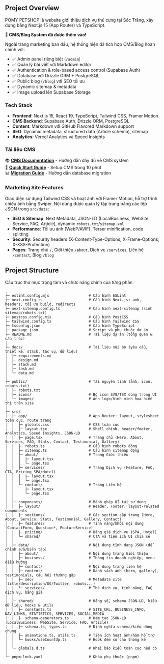 ## Project Overview

POMY PETSHOP là website giới thiệu dịch vụ thú cưng tại Sóc Trăng, xây dựng bằng Next.js 15 (App Router) và TypeScript.

**🎉 CMS/Blog System đã được thêm vào!**

Ngoài trang marketing ban đầu, hệ thống hiện đã tích hợp CMS/Blog hoàn chỉnh với:

- ✅ Admin panel riêng biệt (`/admin`)
- ✅ Quản lý bài viết với Markdown editor
- ✅ Authentication & role-based access control (Supabase Auth)
- ✅ Database với Drizzle ORM + PostgreSQL
- ✅ Public blog (`/blog`) với SEO tối ưu
- ✅ Dynamic sitemap & metadata
- ✅ Image upload lên Supabase Storage

### Tech Stack

- **Frontend**: Next.js 15, React 19, TypeScript, Tailwind CSS, Framer Motion
- **CMS Backend**: Supabase Auth, Drizzle ORM, PostgreSQL
- **Content**: Markdown với GitHub Flavored Markdown support
- **SEO**: Dynamic metadata, structured data (Article schema), sitemap
- **Analytics**: Vercel Analytics và Speed Insights

### Tài liệu CMS

📚 **[CMS Documentation](./docs/CMS_README.md)** - Hướng dẫn đầy đủ về CMS system  
🚀 **[Quick Start Guide](./docs/QUICK_START.md)** - Setup CMS trong 10 phút  
📊 **[Migration Guide](./docs/MIGRATION_GUIDE.md)** - Hướng dẫn database migration

### Marketing Site Features

Giao diện sử dụng Tailwind CSS và hoạt ảnh với Framer Motion, hỗ trợ trình chiếu ảnh bằng Swiper. Nội dung được quản lý tập trung bằng các tệp JSON trong `src/data`:

- **SEO & Sitemap**: Next Metadata, JSON-LD (LocalBusiness, WebSite, Service, FAQ, Article), dynamic `robots.txt`/`sitemap.xml`
- **Performance**: Tối ưu ảnh (WebP/AVIF), Terser minification, code splitting
- **Security**: Security headers (X-Content-Type-Options, X-Frame-Options, X-XSS-Protection)
- **Pages**: Trang chủ `/`, Giới thiệu `/about`, Dịch vụ `/services`, Liên hệ `/contact`, Blog `/blog`

## Project Structure

Cấu trúc thư mục trọng tâm và chức năng chính của từng phần:

```
.
├─ eslint.config.mjs                  # Cấu hình ESLint
├─ next.config.ts                     # Cấu hình Next.js: ảnh, headers, tối ưu build, redirects
├─ next-sitemap.config.ts             # Cấu hình next-sitemap (sinh sitemap/robots.txt)
├─ postcss.config.mjs                 # Cấu hình PostCSS
├─ tailwind.config.ts                 # Cấu hình Tailwind CSS
├─ tsconfig.json                      # Cấu hình TypeScript
├─ package.json                       # Script và phụ thuộc dự án
├─ README.md                          # Tài liệu dự án (tổng quan & cấu trúc)
│
├─ docs/                              # Tài liệu nội bộ (yêu cầu, thiết kế, stack, tác vụ, dữ liệu)
│  ├─ requirements.md
│  ├─ design.md
│  ├─ stack.md
│  ├─ task.md
│  └─ data.md
│
├─ public/                            # Tài nguyên tĩnh (ảnh, icon, robots.txt)
│  ├─ robots.txt
│  ├─ icons/                          # Bộ icon SVG/TSX dùng trong UI
│  └─ images/                         # Ảnh logo/hình minh họa hiển thị trên site
│
├─ src/
│  ├─ app/                            # App Router: layout, stylesheet toàn cục, route trang
│  │  ├─ globals.css                  # CSS toàn cục
│  │  ├─ layout.tsx                   # Shell chính, header/footer, Analytics, Speed Insights, JSON-LD
│  │  ├─ page.tsx                     # Trang chủ (Hero, About, Services, FAQ, Stats, Contact, Testimonial, Gallery)
│  │  ├─ robots.ts                    # Cấu hình robots động
│  │  ├─ sitemap.ts                   # Cấu hình sitemap động
│  │  ├─ about/                       # Trang Giới thiệu
│  │  │  ├─ layout.tsx
│  │  │  └─ page.tsx
│  │  ├─ services/                    # Trang Dịch vụ (Feature, FAQ, CTA, Pricing SPA/Hotel)
│  │  │  ├─ layout.tsx
│  │  │  └─ page.tsx
│  │  └─ contact/                     # Trang Liên hệ
│  │     ├─ layout.tsx
│  │     └─ page.tsx
│  │
│  ├─ components/                     # Mảnh ghép UI tái sử dụng
│  │  ├─ layout/                      # Header, Footer, layout-related components
│  │  ├─ sections/                    # Các section cấp trang (Hero, About, Service, Stats, Testimonial, Gallery, Contact)
│  │  ├─ features/                    # Tính năng/khối nội dung (ContactForm, Question*, FeatureService)
│  │  ├─ pricing/                     # Bảng giá dịch vụ (SPA, Hotel)
│  │  └─ shared/                      # CTA và tiện ích UI chia sẻ
│  │
│  ├─ data/                           # Nội dung tĩnh dạng JSON (dễ chỉnh sửa/biên tập)
│  │  ├─ about/                       # Nội dung trang Giới thiệu
│  │  ├─ business/                    # Thông tin doanh nghiệp, menu điều hướng
│  │  ├─ contact/                     # Nội dung trang liên hệ
│  │  ├─ content/                     # Danh sách ảnh (hero, gallery), testimonials, câu hỏi thường gặp
│  │  ├─ seo/                         # Metadata site (title/description/OG/Twitter, robots...)
│  │  └─ services/                    # Thẻ dịch vụ, tính năng, FAQ dịch vụ, bảng giá
│  │
│  ├─ shared/                         # Hằng số, schema JSON-LD, kiểu dữ liệu, hooks & utils
│  │  ├─ constants.ts                 # SITE_URL, BUSINESS_INFO, NAV_LINKS, STATISTICS, SERVICES, SOCIAL_MEDIA
│  │  ├─ schema-generators.ts         # Hàm tạo JSON-LD (LocalBusiness, WebSite, Service, FAQ, Article)
│  │  ├─ schema.ts, types.ts          # Định nghĩa schema/kiểu dùng chung
│  │  ├─ animations.ts, utils.ts      # Tiện ích hoạt ảnh/hàm hỗ trợ
│  │  └─ hooks/useCountUp.ts          # Hook đếm số cho thống kê
│  │
│  └─ globals.d.ts                    # Khai báo kiểu toàn cục nếu có
│
└─ pnpm-lock.yaml                     # Khóa phụ thuộc (pnpm)
```
